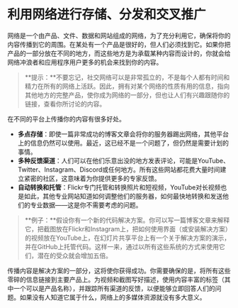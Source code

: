 # 利用网络进行存储、分发和交叉推广

网络是一个由产品、文件、数据和网站组成的网络，为了充分利用它，确保将你的内容传播到它的周围。在某处有一个产品是很好的，但人们必须找到它。如果你把产品的一部分放在不同的地方，而这些地方是为承载某种内容而设计的，你就会给网络冲浪者和应用程序用户更多的机会来找到你的内容。

> **提示：**不要忘记，社交网络可以是非常孤立的，不是每个人都有时间和精力在所有的网络上活跃。因此，拥有对某个网络的性质有用的信息，指向其他地方的完整产品，使你成为网络的一部分，但也让人们有兴趣跟随你的链接，查看你所讨论的内容。

在不同的平台上传播你的内容有很多好处。

-   **多点存储**：即使一篇非常成功的博客文章会将你的服务器踢出网络，其他平台上的信息仍然可以使用。最近，这已经不是一个问题了，但仍然是需要计划的事情。
-   **多种反馈渠道**：人们可以在他们乐意出没的地方发表评论，可能是YouTube、Twitter、Instagram、Discord或任何地方。所有这些网站都花费大量时间建立紧密的社区，这意味着为你提供更多的专家反馈。
-   **自动转换和托管**：Flickr专门托管和转换照片和短视频，YouTube对长视频也是如此，其他专业网站知道如何调整他们的服务器，如何最快地转换和发送他们的专业数据——这是你不需要考虑的问题。

> **例子：**假设你有一个新的代码解决方案。你可以写一篇博客文章来解释它，把截图放在Flickr和Instagram上，把如何使用界面（或安装解决方案）的视频放在YouTube上，在幻灯片共享平台上有一个关于解决方案的演示，并在GitHub上托管代码。这样一来，通过以所有这些系统的方式来使用它们，潜在的受众就会增加五倍。

传播内容是解决方案的一部分，这将使你获得成功。你需要确保的是，将所有这些零碎的信息链接到主要产品上。为视频和截图写好描述，使用内容丰富的标签（其中一个可以是产品名称），并跟踪所有渠道的反馈，以便能够立即回答人们的问题。如果没有人知道它属于什么，网络上的多媒体资源就没有多大意义。